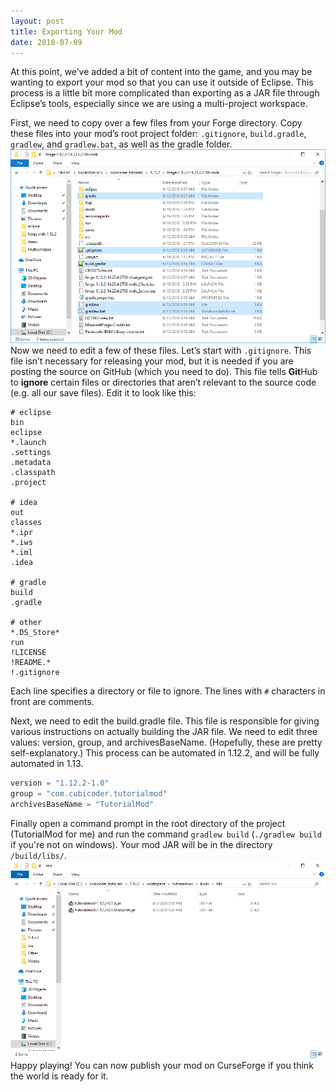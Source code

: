 ```yaml
---
layout: post
title: Exporting Your Mod
date: 2018-07-09
---
```


At this point, we’ve added a bit of content into the game, and you may be wanting to export your mod so that you can use it outside of Eclipse. This process is a little bit more complicated than exporting as a JAR file through Eclipse’s tools, especially since we are using a multi-project workspace.

First, we need to copy over a few files from your Forge directory. Copy these files into your mod’s root project folder: `.gitignore`, `build.gradle`, `gradlew`, and `gradlew.bat`, as well as the gradle folder.
![export0](/img/12export/export0.png)
Now we need to edit a few of these files. Let’s start with `.gitignore`. This file isn’t necessary for releasing your mod, but it is needed if you are posting the source on GitHub (which you need to do). This file tells **Git**Hub to **ignore** certain files or directories that aren’t relevant to the source code (e.g. all our save files). Edit it to look like this:
```
# eclipse
bin
eclipse
*.launch
.settings
.metadata
.classpath
.project

# idea
out
classes
*.ipr
*.iws
*.iml
.idea

# gradle
build
.gradle

# other
*.DS_Store*
run
!LICENSE
!README.*
!.gitignore
```
Each line specifies a directory or file to ignore. The lines with `#` characters in front are comments.

Next, we need to edit the build.gradle file. This file is responsible for giving various instructions on actually building the JAR file. We need to edit three values: version, group, and archivesBaseName. (Hopefully, these are pretty self-explanatory.) This process can be automated in 1.12.2, and will be fully automated in 1.13.
```groovy
version = "1.12.2-1.0"
group = "com.cubicoder.tutorialmod"
archivesBaseName = "TutorialMod"
```
Finally open a command prompt in the root directory of the project (TutorialMod for me) and run the command `gradlew build` (`./gradlew build` if you're not on windows). Your mod JAR will be in the directory `/build/libs/`.
![export1](/img/12export/export1.png)
Happy playing! You can now publish your mod on CurseForge if you think the world is ready for it.